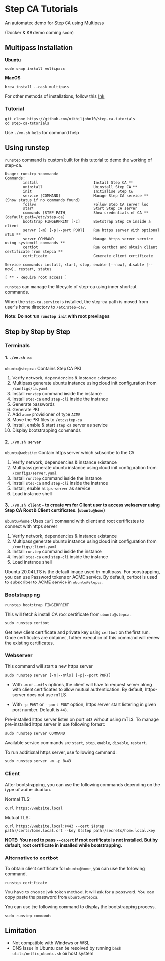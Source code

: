 # Step CA Tutorials

An automated demo for Step CA using Multipass

(Docker & K8 demo coming soon)

## Multipass Installation

**Ubuntu**
```
sudo snap install multipass
```

**MacOS**
```
brew install --cask multipass
```

For other methods of installations, follow this [link](https://multipass.run/)

### Tutorial

```
git clone https://github.com/nikhiljohn10/step-ca-tutorials
cd step-ca-tutorials
```

Use `./vm.sh help` for command help

## Using runstep

`runstep` command is custom built for this tutorial to demo the working of step-ca.

```
Usage: runstep <command>
Commands:
        install                         Install Step CA **
        uninstall                       Uninstall Step CA **
        init                            Initialise Step CA
        service [COMMAND]               Manage Step CA service ** (Show status if no commands found)
        follow                          Follow Step CA server log
        start                           Start Step CA server
        commands [STEP PATH]            Show credentials of CA ** (default path=/etc/step-ca)
        bootstrap FINGERPRINT [-c]      Bootstrap Step CA inside a client
        server [-m] [-p|--port PORT]    Run https server with optional mTLS **
        server COMMAND                  Manage https server service using systemctl commands **
        certbot                         Run certbot and obtain client certificate from stepca **
        certificate                     Generate client certificate

Service commands: install, start, stop, enable [--now], disable [--now], restart, status 

[ ** - Require root access ]
```

`runstep` can manage the lifecycle of step-ca using inner shortcut commands.

When the `step-ca.service` is installed, the step-ca path is moved from user's home directory to `/etc/step-ca/`.

**Note: Do not run `runstep init` with root previlages**

## Step by Step by Step

### Terminals

#### 1. `./vm.sh ca`

`ubuntu@stepca` : Contains Step CA PKI

   1. Verify network, dependencies & instance existance
   2. Multipass generate ubuntu instance using cloud init configuration from `/configs/ca.yaml`
   3. Install `runstep` command inside the instance
   4. Install `step-ca` and `step-cli` inside the instance
   5. Generate passwords
   6. Generate PKI
   7. Add `acme` provisioner of type `ACME`
   8. Move the PKI files to `/etc/step-ca`
   9. Install, enable & start `step-ca` server as service
   10. Display bootstrapping commands

#### 2. `./vm.sh server`

`ubuntu@website`: Contain https server which subscribe to the CA

   1. Verify network, dependencies & instance existance
   2. Multipass generate ubuntu instance using cloud init configuration from `/configs/server.yaml`
   3. Install `runstep` command inside the instance
   4. Install `step-ca` and `step-cli` inside the instance
   5. Install, enable `https-server` as service
   6. Load instance shell

#### 3. `./vm.sh client` - to create vm for Client user to access webserver using Step CA Root & Client certificates. (`ubuntu@home`)

`ubuntu@home` : Uses `curl` command with client and root certificates to connect with https server 

   1. Verify network, dependencies & instance existance
   2. Multipass generate ubuntu instance using cloud init configuration from `/configs/client.yaml`
   3. Install `runstep` command inside the instance
   4. Install `step-ca` and `step-cli` inside the instance
   5. Load instance shell

Ubuntu 20.04 LTS is the default image used by multipass. For boostrapping, you can use Password tokens or ACME service. By default, certbot is used to subscriber to ACME service in `ubuntu@stepca`.

### Bootstrapping

```
runstep bootstrap FINGERPRINT
```
This will fetch & install CA root certificate from `ubuntu@stepca`.

```
sudo runstep certbot
```
Get new client certificate and private key using `certbot` on the first run. Once certificates are obtained, futher execution of this command will renew the existing certificates.

### Webserver

This command will start a new https server
```
sudo runstep server [-m|--mtls] [-p|--port PORT]
```

- With `-m` or `--mtls` options, the client will have to request server along with client certificates to allow mutual authentication. By default, https-server does not use mTLS.

- With `-p PORT` or `--port PORT` option, https server start listening in given port number. Default is `443`.

Pre-installed https server listen on port `443` without using mTLS. To manage pre-installed https server in use following format: 
```
sudo runstep server COMMAND
```

Available service commands are `start`, `stop`, `enable`, `disable`, `restart`.

To run additional https server, use following command:
```
sudo runstep server -m -p 8443
```

### Client

After bootstrapping, you can use the following commands depending on the type of authentication.

Normal TLS:
```
curl https://website.local
```

Mutual TLS:
```
curl https://website.local:8443 --cert $(step path)/certs/home.local.crt --key $(step path)/secrets/home.local.key
```

**NOTE: You need to pass `--cacert` if root certificate is not installed. But by default, root certificate in installed while bootstrapping.**

### Alternative to certbot

To obtain client certificate for `ubuntu@home`, you can use the following command.
```
runstep certificate
```

You have to choose jwk token method. It will ask for a password. You can copy paste the password from `ubuntu@stepca`.

You can use the following command to display the bootstrapping process.
```
sudo runstep commands
```

## Limitation

- Not compatible with Windows or WSL
- DNS Issue in Ubuntu can be resolved by running `bash utils/netfix_ubuntu.sh` on host system
